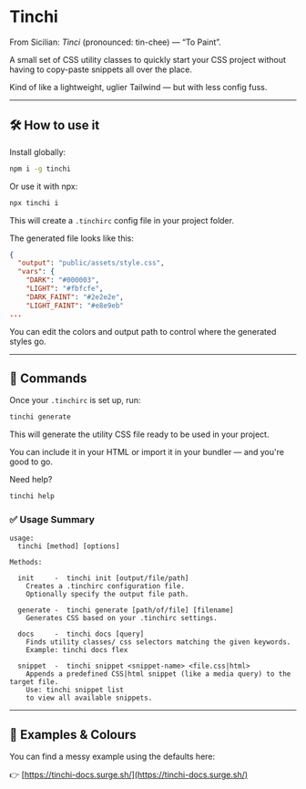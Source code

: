 # Tinchi

From Sicilian: _Tìnci_ (pronounced: tin-chee) — “To Paint”.

A small set of CSS utility classes to quickly start your CSS project without having to copy-paste snippets all over the place.

Kind of like a lightweight, uglier Tailwind — but with less config fuss.

---

## 🛠 How to use it

Install globally:

```bash
npm i -g tinchi
```

Or use it with npx:

```bash
npx tinchi i
```

This will create a `.tinchirc` config file in your project folder.

The generated file looks like this:

```json
{
  "output": "public/assets/style.css",
  "vars": {
    "DARK": "#000003",
    "LIGHT": "#fbfcfe",
    "DARK_FAINT": "#2e2e2e",
    "LIGHT_FAINT": "#e8e9eb"
...
```

You can edit the colors and output path to control where the generated styles go.

---

## 🚀 Commands

Once your `.tinchirc` is set up, run:

```bash
tinchi generate
```

This will generate the utility CSS file ready to be used in your project.

You can include it in your HTML or import it in your bundler — and you're good to go.

Need help?

```bash
tinchi help
```

### ✅ Usage Summary

```
usage:
  tinchi [method] [options]

Methods:

  init     -  tinchi init [output/file/path]
    Creates a .tinchirc configuration file.
    Optionally specify the output file path.

  generate -  tinchi generate [path/of/file] [filename]
    Generates CSS based on your .tinchirc settings.

  docs     -  tinchi docs [query]
    Finds utility classes/ css selectors matching the given keywords.
    Example: tinchi docs flex

  snippet  -  tinchi snippet <snippet-name> <file.css|html>
    Appends a predefined CSS|html snippet (like a media query) to the target file.
    Use: tinchi snippet list
    to view all available snippets.
```

---

## 🎨 Examples & Colours

You can find a messy example using the defaults here:

👉 [https://tinchi-docs.surge.sh/](https://tinchi-docs.surge.sh/)
